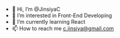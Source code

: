 - 👋 Hi, I’m @JinsiyaC
- 👀 I’m interested in Front-End Developing
- 🌱 I’m currently learning React
- 📫 How to reach me c.jinsiya@gmail.com

<!---
JinsiyaC/JinsiyaC is a ✨ special ✨ repository because its `README.md` (this file) appears on your GitHub profile.
You can click the Preview link to take a look at your changes.
--->
